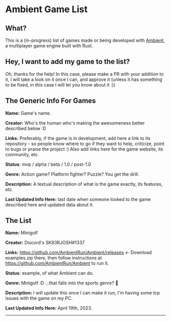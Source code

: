 # Ambient Game List

## What?

This is a (in-progress) list of games made or being developed with [Ambient](https://www.ambient.run/), a multiplayer game engine built with Rust.

## Hey, I want to add my game to the list?

Oh, thanks for the help! In this case, please make a PR with your addition to it, I will take a look on it once I can, and approve it (unless it has something to be fixed, in this case I will let you know about it :))

## The Generic Info For Games

**Name:** Game's name.

**Creator:** Who's the human who's making the awesomeness better described below :D

**Links:** Preferably, if the game is in development, add here a link to its repository - so people know where to go if they want to help, criticize, point to bugs or praise the project :) Also add links here for the game website, its community, etc.

**Status**: mvp / alpha / beta / 1.0 / post-1.0

**Genre:** Action game? Platform fighter? Puzzle? You get the drill.

**Description:** A textual description of what is the game exactly, its features, etc.

**Last Updated Info Here:** last date when someone looked to the game described here and updated data about it.

## The List

**Name:** Minigolf

**Creator:** Discord's SK83RJOSH#1337

**Links:** https://github.com/AmbientRun/Ambient/releases <- Download examples.zip there, then follow instructions at https://github.com/AmbientRun/Ambient to run it.

**Status**: example, of what Ambient can do.

**Genre:** Minigolf :D ...that falls into the sports genre? 🤔

**Description:** I will update this once I can make it run, I'm having some tcp issues with the game on my PC.

**Last Updated Info Here:** April 19th, 2023.

-----
